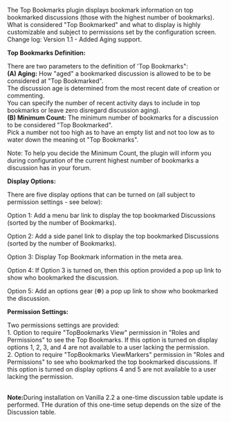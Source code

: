 ​The Top Bookmarks plugin displays bookmark information on top bookmarked discussions (those with the highest number of bookmarks).  
What is considered "Top Bookmarked" and what to display is highly customizable and subject to permissions set by the configuration screen.
Change log:
Version 1.1 - 	Added Aging support.

<b>Top Bookmarks Definition:</b>

There are two parameters to the definition of 'Top Bookmarks":
<br><b>(A) Aging:</b> How "aged" a bookmarked discussion is allowed to be to be considered at "Top Bookmarked".  
The discussion age is determined from the most recent date of creation or commenting.  
You can specify the number of recent activity days to include in top bookmarks or leave zero disregard discussion aging).
<br><b>(B) Minimum Count:</b> The minimum number of bookmarks for a discussion to be considered "Top Bookmarked".  
Pick a number not too high as to have an empty list and not too low as to water down the meaning ot "Top Bookmarks".

Note: To help you decide the Minimum Count, the plugin will inform you during configuration of the current highest number of bookmarks a discussion has in your forum.

<b>Display Options:</b>

There are five display options that can be turned on (all subject to permission settings - see below):

Option 1: Add a menu bar link to display the top bookmarked Discussions (sorted by the number of Bookmarks).

Option 2: Add a side panel link to display the top bookmarked Discussions (sorted by the number of Bookmarks).

Option 3: Display Top Bookmark information in the meta area.

Option 4: If Option 3 is turned on, then this option provided a pop up link to show who bookmarked the discussion.

Option 5: Add an options gear (❁) a pop up link to show who bookmarked the discussion.
 
<b>Permission Settings:</b>

Two permissions settings are provided:
<br>1. Option to require "TopBookmarks View" permission in "Roles and Permissions" to see the Top Bookmarks.  If this option is turned on display options 1, 2, 3, and 4 are not available to a user lacking the permission.
<br>2. Option to require "TopBookmarks ViewMarkers" permission in "Roles and Permissions" to see who bookmarked the top bookmarked discussions.  If this option is turned on display options 4 and 5 are not available to a user lacking the permission.

<br><b>Note:</b>During installation on Vanilla 2.2 a one-time discussion table update is performed.  THe duration of this one-time setup depends on the size of the Discussion table.
​
